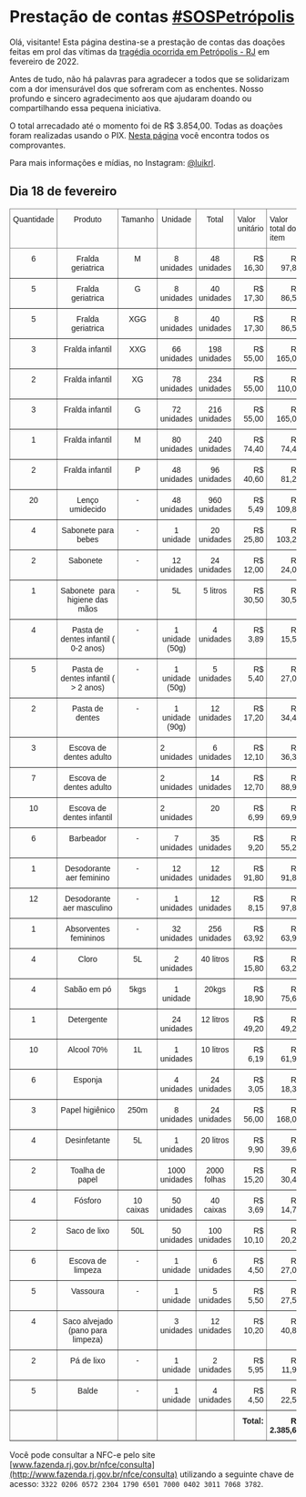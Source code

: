 # Prestação de contas [\#SOSPetrópolis](https://www.instagram.com/explore/tags/sospetropolis/)
Olá, visitante! Esta página destina-se a prestação de contas das doações feitas em prol das vítimas da [tragédia ocorrida em Petrópolis - RJ](https://www.cnnbrasil.com.br/nacional/imagens-mostram-a-cidade-de-petropolis-antes-e-depois-das-chuvas/) em fevereiro de 2022.

Antes de tudo, não há palavras para agradecer a todos que se solidarizam com a dor imensurável dos que sofreram com as enchentes. Nosso profundo e sincero agradecimento aos que ajudaram doando ou compartilhando essa pequena iniciativa.

O total arrecadado até o momento foi de R$ 3.854,00. Todas as doações foram realizadas usando o PIX. [Nesta página]() você encontra todos os comprovantes.

Para mais informações e mídias, no Instagram: [@luikrl](https://www.instagram.com/stories/highlights/18082089718295122/).

## Dia 18 de fevereiro
<style type="text/css">
.tg  {border-collapse:collapse;border-spacing:0;}
.tg td{border-color:black;border-style:solid;border-width:1px;font-family:Arial, sans-serif;font-size:14px;
  overflow:hidden;padding:10px 5px;word-break:normal;}
.tg th{border-color:black;border-style:solid;border-width:1px;font-family:Arial, sans-serif;font-size:14px;
  font-weight:normal;overflow:hidden;padding:10px 5px;word-break:normal;}
.tg .tg-c3ow{border-color:inherit;text-align:center;vertical-align:top}
.tg .tg-0pky{border-color:inherit;text-align:left;vertical-align:top}
.tg .tg-dvpl{border-color:inherit;text-align:right;vertical-align:top}
.tg .tg-6ic8{border-color:inherit;font-weight:bold;text-align:right;vertical-align:top}
@media screen and (max-width: 767px) {.tg {width: auto !important;}.tg col {width: auto !important;}.tg-wrap {overflow-x: auto;-webkit-overflow-scrolling: touch;}}</style>
<div class="tg-wrap"><table class="tg">
<thead>
  <tr>
    <th class="tg-c3ow">Quantidade</th>
    <th class="tg-c3ow">Produto</th>
    <th class="tg-c3ow">Tamanho</th>
    <th class="tg-c3ow"><span style="font-weight:normal">Unidade</span></th>
    <th class="tg-c3ow">Total</th>
    <th class="tg-0pky">Valor unitário</th>
    <th class="tg-0pky">Valor total do item</th>
  </tr>
</thead>
<tbody>
  <tr>
    <td class="tg-c3ow">6</td>
    <td class="tg-c3ow">Fralda geriatrica</td>
    <td class="tg-c3ow">M</td>
    <td class="tg-c3ow">8 unidades</td>
    <td class="tg-c3ow">48 unidades</td>
    <td class="tg-dvpl">R$ 16,30</td>
    <td class="tg-dvpl">R$ 97,80</td>
  </tr>
  <tr>
    <td class="tg-c3ow">5</td>
    <td class="tg-c3ow">Fralda geriatrica</td>
    <td class="tg-c3ow">G</td>
    <td class="tg-c3ow">8 unidades</td>
    <td class="tg-c3ow">40 unidades</td>
    <td class="tg-dvpl">R$ 17,30</td>
    <td class="tg-dvpl">R$ 86,50</td>
  </tr>
  <tr>
    <td class="tg-c3ow">5</td>
    <td class="tg-c3ow">Fralda geriatrica</td>
    <td class="tg-c3ow">XGG</td>
    <td class="tg-c3ow">8 unidades</td>
    <td class="tg-c3ow">40 unidades</td>
    <td class="tg-dvpl">R$ 17,30</td>
    <td class="tg-dvpl">R$ 86,50</td>
  </tr>
  <tr>
    <td class="tg-c3ow">3</td>
    <td class="tg-c3ow">Fralda infantil</td>
    <td class="tg-c3ow">XXG</td>
    <td class="tg-c3ow">66 unidades </td>
    <td class="tg-c3ow">198 unidades</td>
    <td class="tg-dvpl">R$ 55,00</td>
    <td class="tg-dvpl">R$ 165,00</td>
  </tr>
  <tr>
    <td class="tg-c3ow">2</td>
    <td class="tg-c3ow">Fralda infantil</td>
    <td class="tg-c3ow">XG </td>
    <td class="tg-c3ow">78 unidades</td>
    <td class="tg-c3ow">234 unidades</td>
    <td class="tg-dvpl">R$ 55,00</td>
    <td class="tg-dvpl">R$ 110,00</td>
  </tr>
  <tr>
    <td class="tg-c3ow">3</td>
    <td class="tg-c3ow">Fralda infantil</td>
    <td class="tg-c3ow">G</td>
    <td class="tg-c3ow">72 unidades</td>
    <td class="tg-c3ow">216 unidades</td>
    <td class="tg-dvpl">R$ 55,00</td>
    <td class="tg-dvpl">R$ 165,00</td>
  </tr>
  <tr>
    <td class="tg-c3ow">1</td>
    <td class="tg-c3ow">Fralda infantil</td>
    <td class="tg-c3ow">M</td>
    <td class="tg-c3ow">80 unidades</td>
    <td class="tg-c3ow">240 unidades</td>
    <td class="tg-dvpl">R$ 74,40</td>
    <td class="tg-dvpl">R$ 74,40</td>
  </tr>
  <tr>
    <td class="tg-c3ow">2</td>
    <td class="tg-c3ow">Fralda infantil</td>
    <td class="tg-c3ow">P</td>
    <td class="tg-c3ow">48 unidades</td>
    <td class="tg-c3ow">96 unidades</td>
    <td class="tg-dvpl">R$ 40,60</td>
    <td class="tg-dvpl">R$ 81,20</td>
  </tr>
  <tr>
    <td class="tg-c3ow">20</td>
    <td class="tg-c3ow">Lenço umidecido </td>
    <td class="tg-c3ow">-</td>
    <td class="tg-c3ow">48 unidades </td>
    <td class="tg-c3ow">960 unidades</td>
    <td class="tg-dvpl">R$ 5,49</td>
    <td class="tg-dvpl">R$ 109,80</td>
  </tr>
  <tr>
    <td class="tg-c3ow">4</td>
    <td class="tg-c3ow">Sabonete para bebes</td>
    <td class="tg-c3ow">-</td>
    <td class="tg-c3ow">1 unidade</td>
    <td class="tg-c3ow">20 unidades</td>
    <td class="tg-dvpl">R$ 25,80</td>
    <td class="tg-dvpl">R$ 103,20</td>
  </tr>
  <tr>
    <td class="tg-c3ow">2</td>
    <td class="tg-c3ow">Sabonete&nbsp;&nbsp;</td>
    <td class="tg-c3ow">-</td>
    <td class="tg-c3ow">12 unidades </td>
    <td class="tg-c3ow">24 unidades</td>
    <td class="tg-dvpl">R$ 12,00</td>
    <td class="tg-dvpl">R$ 24,00</td>
  </tr>
  <tr>
    <td class="tg-c3ow">1</td>
    <td class="tg-c3ow">Sabonete&nbsp;&nbsp;para higiene das mãos</td>
    <td class="tg-c3ow">-</td>
    <td class="tg-c3ow">5L</td>
    <td class="tg-c3ow">5 litros</td>
    <td class="tg-dvpl">R$ 30,50</td>
    <td class="tg-dvpl">R$ 30,50</td>
  </tr>
  <tr>
    <td class="tg-c3ow">4</td>
    <td class="tg-c3ow">Pasta de dentes infantil ( 0-2 anos)</td>
    <td class="tg-c3ow">-</td>
    <td class="tg-c3ow">1 unidade (50g)</td>
    <td class="tg-c3ow">4 unidades</td>
    <td class="tg-dvpl">R$ 3,89</td>
    <td class="tg-dvpl">R$ 15,56</td>
  </tr>
  <tr>
    <td class="tg-c3ow">5</td>
    <td class="tg-c3ow">Pasta de dentes infantil ( &gt; 2 anos)</td>
    <td class="tg-c3ow">-</td>
    <td class="tg-c3ow">1 unidade (50g)</td>
    <td class="tg-c3ow">5 unidades</td>
    <td class="tg-dvpl">R$ 5,40</td>
    <td class="tg-dvpl">R$ 27,00</td>
  </tr>
  <tr>
    <td class="tg-c3ow">2</td>
    <td class="tg-c3ow">Pasta de dentes</td>
    <td class="tg-c3ow">-</td>
    <td class="tg-c3ow">1 unidade (90g)</td>
    <td class="tg-c3ow">12 unidades</td>
    <td class="tg-dvpl">R$ 17,20</td>
    <td class="tg-dvpl">R$ 34,40</td>
  </tr>
  <tr>
    <td class="tg-c3ow">3</td>
    <td class="tg-c3ow">Escova de dentes adulto</td>
    <td class="tg-c3ow"></td>
    <td class="tg-0pky"><span style="font-weight:normal">2 unidades</span></td>
    <td class="tg-c3ow">6 unidades</td>
    <td class="tg-dvpl">R$ 12,10</td>
    <td class="tg-dvpl">R$ 36,30</td>
  </tr>
  <tr>
    <td class="tg-c3ow">7</td>
    <td class="tg-c3ow">Escova de dentes adulto</td>
    <td class="tg-c3ow"></td>
    <td class="tg-0pky"><span style="font-weight:normal">2 unidades</span></td>
    <td class="tg-c3ow">14 unidades</td>
    <td class="tg-dvpl">R$ 12,70</td>
    <td class="tg-dvpl">R$ 88,90</td>
  </tr>
  <tr>
    <td class="tg-c3ow">10</td>
    <td class="tg-c3ow">Escova de dentes infantil </td>
    <td class="tg-c3ow"></td>
    <td class="tg-0pky"><span style="font-weight:normal">2 unidades</span></td>
    <td class="tg-c3ow">20</td>
    <td class="tg-dvpl">R$ 6,99</td>
    <td class="tg-dvpl">R$ 69,90</td>
  </tr>
  <tr>
    <td class="tg-c3ow">6</td>
    <td class="tg-c3ow">Barbeador</td>
    <td class="tg-c3ow">-</td>
    <td class="tg-c3ow">7 unidades</td>
    <td class="tg-c3ow">35 unidades</td>
    <td class="tg-dvpl">R$ 9,20</td>
    <td class="tg-dvpl">R$ 55,20</td>
  </tr>
  <tr>
    <td class="tg-c3ow">1</td>
    <td class="tg-c3ow">Desodorante aer feminino</td>
    <td class="tg-c3ow">-</td>
    <td class="tg-c3ow">12 unidades</td>
    <td class="tg-c3ow">12 unidades</td>
    <td class="tg-dvpl">R$ 91,80</td>
    <td class="tg-dvpl">R$ 91,80</td>
  </tr>
  <tr>
    <td class="tg-c3ow">12</td>
    <td class="tg-c3ow">Desodorante aer masculino</td>
    <td class="tg-c3ow">-</td>
    <td class="tg-c3ow">1 unidades</td>
    <td class="tg-c3ow">12 unidades</td>
    <td class="tg-dvpl">R$ 8,15</td>
    <td class="tg-dvpl">R$ 97,80</td>
  </tr>
  <tr>
    <td class="tg-c3ow">1</td>
    <td class="tg-c3ow">Absorventes femininos</td>
    <td class="tg-c3ow">-</td>
    <td class="tg-c3ow">32 unidades</td>
    <td class="tg-c3ow">256 unidades</td>
    <td class="tg-dvpl">R$ 63,92</td>
    <td class="tg-dvpl">R$ 63,92</td>
  </tr>
  <tr>
    <td class="tg-c3ow">4</td>
    <td class="tg-c3ow">Cloro</td>
    <td class="tg-c3ow">5L</td>
    <td class="tg-c3ow">2 unidades</td>
    <td class="tg-c3ow">40 litros</td>
    <td class="tg-dvpl">R$ 15,80</td>
    <td class="tg-dvpl">R$ 63,20</td>
  </tr>
  <tr>
    <td class="tg-c3ow">4</td>
    <td class="tg-c3ow">Sabão em pó</td>
    <td class="tg-c3ow">5kgs</td>
    <td class="tg-c3ow">1 unidade </td>
    <td class="tg-c3ow">20kgs</td>
    <td class="tg-dvpl">R$ 18,90</td>
    <td class="tg-dvpl">R$ 75,60</td>
  </tr>
  <tr>
    <td class="tg-c3ow">1</td>
    <td class="tg-c3ow">Detergente</td>
    <td class="tg-0pky"></td>
    <td class="tg-c3ow">24 unidades</td>
    <td class="tg-c3ow">12 litros</td>
    <td class="tg-dvpl">R$ 49,20</td>
    <td class="tg-dvpl">R$ 49,20</td>
  </tr>
  <tr>
    <td class="tg-c3ow">10</td>
    <td class="tg-c3ow">Alcool 70%</td>
    <td class="tg-c3ow">1L</td>
    <td class="tg-c3ow">1 unidades</td>
    <td class="tg-c3ow">10 litros</td>
    <td class="tg-dvpl">R$ 6,19</td>
    <td class="tg-dvpl">R$ 61,90</td>
  </tr>
  <tr>
    <td class="tg-c3ow">6</td>
    <td class="tg-c3ow">Esponja </td>
    <td class="tg-0pky"></td>
    <td class="tg-c3ow">4 unidades</td>
    <td class="tg-c3ow">24 unidades</td>
    <td class="tg-dvpl">R$ 3,05</td>
    <td class="tg-dvpl">R$ 18,30</td>
  </tr>
  <tr>
    <td class="tg-c3ow">3</td>
    <td class="tg-c3ow">Papel higiênico</td>
    <td class="tg-c3ow">250m</td>
    <td class="tg-c3ow">8 unidades</td>
    <td class="tg-c3ow">24 unidades</td>
    <td class="tg-dvpl">R$ 56,00</td>
    <td class="tg-dvpl">R$ 168,00</td>
  </tr>
  <tr>
    <td class="tg-c3ow">4</td>
    <td class="tg-c3ow">Desinfetante</td>
    <td class="tg-c3ow">5L</td>
    <td class="tg-c3ow">1 unidades</td>
    <td class="tg-c3ow">20 litros</td>
    <td class="tg-dvpl">R$ 9,90</td>
    <td class="tg-dvpl">R$ 39,60</td>
  </tr>
  <tr>
    <td class="tg-c3ow">2</td>
    <td class="tg-c3ow">Toalha de papel</td>
    <td class="tg-0pky"></td>
    <td class="tg-c3ow">1000 unidades</td>
    <td class="tg-c3ow">2000 folhas</td>
    <td class="tg-dvpl">R$ 15,20</td>
    <td class="tg-dvpl">R$ 30,40</td>
  </tr>
  <tr>
    <td class="tg-c3ow">4</td>
    <td class="tg-c3ow">Fósforo </td>
    <td class="tg-c3ow">10 caixas</td>
    <td class="tg-c3ow">50 unidades</td>
    <td class="tg-c3ow">40 caixas</td>
    <td class="tg-dvpl">R$ 3,69</td>
    <td class="tg-dvpl">R$ 14,76</td>
  </tr>
  <tr>
    <td class="tg-c3ow">2</td>
    <td class="tg-c3ow">Saco de lixo</td>
    <td class="tg-c3ow">50L</td>
    <td class="tg-c3ow">50 unidades</td>
    <td class="tg-c3ow">100 unidades</td>
    <td class="tg-dvpl">R$ 10,10</td>
    <td class="tg-dvpl">R$ 20,20</td>
  </tr>
  <tr>
    <td class="tg-c3ow">6</td>
    <td class="tg-c3ow">Escova de limpeza</td>
    <td class="tg-c3ow">-</td>
    <td class="tg-c3ow">1 unidade</td>
    <td class="tg-c3ow">6 unidades </td>
    <td class="tg-dvpl">R$ 4,50</td>
    <td class="tg-dvpl">R$ 27,00</td>
  </tr>
  <tr>
    <td class="tg-c3ow">5</td>
    <td class="tg-c3ow">Vassoura</td>
    <td class="tg-c3ow">-</td>
    <td class="tg-c3ow">1 unidade</td>
    <td class="tg-c3ow">5 unidades </td>
    <td class="tg-dvpl">R$ 5,50</td>
    <td class="tg-dvpl">R$ 27,50</td>
  </tr>
  <tr>
    <td class="tg-c3ow">4</td>
    <td class="tg-c3ow">Saco alvejado (pano para limpeza)</td>
    <td class="tg-0pky"></td>
    <td class="tg-c3ow">3 unidades</td>
    <td class="tg-c3ow">12 unidades </td>
    <td class="tg-dvpl">R$ 10,20</td>
    <td class="tg-dvpl">R$ 40,80</td>
  </tr>
  <tr>
    <td class="tg-c3ow">2</td>
    <td class="tg-c3ow">Pá de lixo</td>
    <td class="tg-c3ow">-</td>
    <td class="tg-c3ow">1 unidade</td>
    <td class="tg-c3ow">2 unidades </td>
    <td class="tg-dvpl">R$ 5,95</td>
    <td class="tg-dvpl">R$ 11,90</td>
  </tr>
  <tr>
    <td class="tg-c3ow">5</td>
    <td class="tg-c3ow">Balde</td>
    <td class="tg-c3ow">-</td>
    <td class="tg-c3ow">1 unidade</td>
    <td class="tg-c3ow">4 unidades</td>
    <td class="tg-dvpl">R$ 4,50</td>
    <td class="tg-dvpl">R$ 22,50</td>
  </tr>
  <tr>
    <td class="tg-0pky"></td>
    <td class="tg-0pky"></td>
    <td class="tg-0pky"></td>
    <td class="tg-0pky"></td>
    <td class="tg-0pky"></td>
    <td class="tg-6ic8">Total:</td>
    <td class="tg-6ic8">R$ 2.385,64</td>
  </tr>
</tbody>
</table></div>

Você pode consultar a NFC-e pelo site [www.fazenda.rj.gov.br/nfce/consulta](http://www.fazenda.rj.gov.br/nfce/consulta) utilizando a seguinte chave de acesso: `3322 0206 0572 2304 1790 6501 7000 0402 3011 7068 3782`. 

